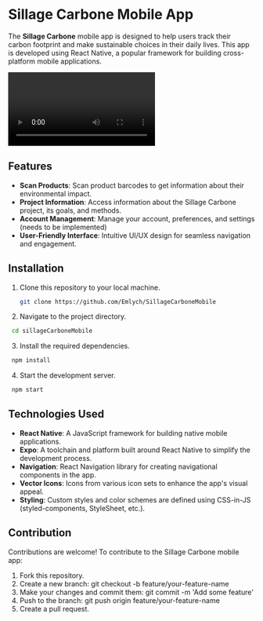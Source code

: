 # Sillage Carbone Mobile App

The **Sillage Carbone** mobile app is designed to help users track their carbon footprint and make sustainable choices in their daily lives. This app is developed using React Native, a popular framework for building cross-platform mobile applications.

![App Gif](/assets/appGif.mov)

## Features

- **Scan Products**: Scan product barcodes to get information about their environmental impact.
- **Project Information**: Access information about the Sillage Carbone project, its goals, and methods.
- **Account Management**: Manage your account, preferences, and settings (needs to be implemented)
- **User-Friendly Interface**: Intuitive UI/UX design for seamless navigation and engagement.

## Installation

1. Clone this repository to your local machine.

   ```bash
   git clone https://github.com/Emlych/SillageCarboneMobile
   ```

2. Navigate to the project directory.

```bash
 cd sillageCarboneMobile
```

3. Install the required dependencies.

```bash
 npm install
```

4. Start the development server.

```bash
 npm start
```

## Technologies Used

- **React Native**: A JavaScript framework for building native mobile applications.
- **Expo**: A toolchain and platform built around React Native to simplify the development process.
- **Navigation**: React Navigation library for creating navigational components in the app.
- **Vector Icons**: Icons from various icon sets to enhance the app's visual appeal.
- **Styling**: Custom styles and color schemes are defined using CSS-in-JS (styled-components, StyleSheet, etc.).

## Contribution

Contributions are welcome! To contribute to the Sillage Carbone mobile app:

1. Fork this repository.
2. Create a new branch: git checkout -b feature/your-feature-name
3. Make your changes and commit them: git commit -m 'Add some feature'
4. Push to the branch: git push origin feature/your-feature-name
5. Create a pull request.
